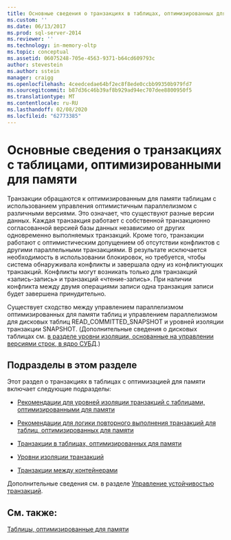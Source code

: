 ```yaml
---
title: Основные сведения о транзакциях в таблицах, оптимизированных для памяти | Документация Майкрософт
ms.custom: ''
ms.date: 06/13/2017
ms.prod: sql-server-2014
ms.reviewer: ''
ms.technology: in-memory-oltp
ms.topic: conceptual
ms.assetid: 06075248-705e-4563-9371-b64cd609793c
author: stevestein
ms.author: sstein
manager: craigg
ms.openlocfilehash: 4ceedcedae64bf2ec8f8ede0ccbb99350b979fd7
ms.sourcegitcommit: b87d36c46b39af8b929ad94ec707dee8800950f5
ms.translationtype: MT
ms.contentlocale: ru-RU
ms.lasthandoff: 02/08/2020
ms.locfileid: "62773385"
---
```

# <a name="understanding-transactions-on-memory-optimized-tables"></a>Основные сведения о транзакциях с таблицами, оптимизированными для памяти
  Транзакции обращаются к оптимизированным для памяти таблицам с использованием управления оптимистичным параллелизмом с различными версиями. Это означает, что существуют разные версии данных. Каждая транзакция работает с собственной транзакционно согласованной версией базы данных независимо от других одновременно выполняемых транзакций. Кроме того, транзакции работают с оптимистическим допущением об отсутствии конфликтов с другими параллельными транзакциями. В результате исключается необходимость в использовании блокировок, но требуется, чтобы система обнаруживала конфликты и завершала одну из конфликтующих транзакций. Конфликты могут возникать только для транзакций «запись-запись» и транзакций «чтение-запись». При наличии конфликта между двумя операциями записи одна транзакция записи будет завершена принудительно.  
  
 Существует сходство между управлением параллелизмом оптимизированных для памяти таблиц и управлением параллелизмом для дисковых таблиц READ_COMMITTED_SNAPSHOT и уровней изоляции транзакции SNAPSHOT. (Дополнительные сведения о дисковых таблицах см. [в разделе уровни изоляции, основанные на управлении версиями строк, в ядро СУБД](https://msdn.microsoft.com/library/ms177404\(v=sql.100\).aspx).)  
  
## <a name="topics-in-this-section"></a>Подразделы в этом разделе  
 Этот раздел о транзакциях в таблицах с оптимизацией для памяти включает следующие подразделы:  
  
-   [Рекомендации для уровней изоляции транзакций с таблицами, оптимизированными для памяти](../relational-databases/in-memory-oltp/memory-optimized-tables.md)  
  
-   [Рекомендации для логики повторного выполнения транзакций для таблиц, оптимизированных для памяти](guidelines-for-retry-logic-for-transactions-on-memory-optimized-tables.md)  
  
-   [Транзакции в таблицах, оптимизированных для памяти](transactions-in-memory-optimized-tables.md)  
  
-   [Уровни изоляции транзакций](transaction-isolation-levels.md)  
  
-   [Транзакции между контейнерами](cross-container-transactions.md)  
  
 Дополнительные сведения см. в разделе [Управление устойчивостью транзакций](../relational-databases/logs/control-transaction-durability.md).  
  
## <a name="see-also"></a>См. также:  
 [Таблицы, оптимизированные для памяти](../relational-databases/in-memory-oltp/memory-optimized-tables.md)  
  
  
